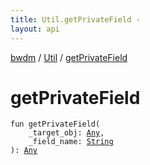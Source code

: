 ```yaml
---
title: Util.getPrivateField - 
layout: api
---
```


<div class='api-docs-breadcrumbs'><a href="../index.html">bwdm</a> / <a href="index.html">Util</a> / <a href="./get-private-field.html">getPrivateField</a></div>

# getPrivateField

<div class="signature"><code><span class="keyword">fun </span><span class="identifier">getPrivateField</span><span class="symbol">(</span><br/>&nbsp;&nbsp;&nbsp;&nbsp;<span class="parameterName" id="bwdm.Util.Companion$getPrivateField(kotlin.Any, kotlin.String)/_target_obj">_target_obj</span><span class="symbol">:</span>&nbsp;<a href="https://kotlinlang.org/api/latest/jvm/stdlib/kotlin/-any/index.html"><span class="identifier">Any</span></a><span class="symbol">, </span><br/>&nbsp;&nbsp;&nbsp;&nbsp;<span class="parameterName" id="bwdm.Util.Companion$getPrivateField(kotlin.Any, kotlin.String)/_field_name">_field_name</span><span class="symbol">:</span>&nbsp;<a href="https://kotlinlang.org/api/latest/jvm/stdlib/kotlin/-string/index.html"><span class="identifier">String</span></a><br/><span class="symbol">)</span><span class="symbol">: </span><a href="https://kotlinlang.org/api/latest/jvm/stdlib/kotlin/-any/index.html"><span class="identifier">Any</span></a></code></div>

